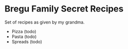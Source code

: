 # Bregu Family Secret Recipes

Set of recipes as given by my grandma.

- Pizza (todo)
- Pasta (todo)
- Spreads (todo)

